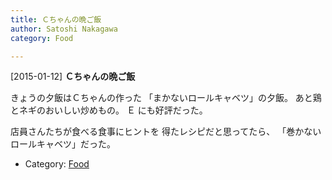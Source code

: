 ```yaml
---
title: Ｃちゃんの晩ご飯
author: Satoshi Nakagawa
category: Food

---
```


[2015-01-12] **Ｃちゃんの晩ご飯** 

きょうの夕飯はＣちゃんの作った
「まかないロールキャベツ」の夕飯。
あと鶏とネギのおいしい炒めもの。
Ｅ にも好評だった。

 店員さんたちが食べる食事にヒントを
得たレシピだと思ってたら、
「巻かないロールキャベツ」だった。

- Category: [Food](https://merapano.github.io/categories.html#Food)

